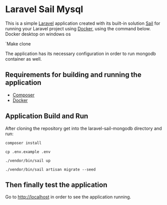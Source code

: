 # Laravel Sail Mysql

This is a simple [Laravel](https://laravel.com/docs/11.x) application created with its built-in
solution [Sail](https://laravel.com/docs/11/sail) for running your Laravel project
using [Docker](https://www.docker.com/), using the command below. Docker desktop on windows os

`Make clone

The application has its necessary configuration in order to run mongodb container as well.

## Requirements for building and running the application

- [Composer](https://getcomposer.org/download/)
- [Docker](https://docs.docker.com/get-docker/)

## Application Build and Run

After cloning the repository get into the laravel-sail-mongodb directory and run:

`composer install`

`cp .env.example .env`

`./vendor/bin/sail up`

`./vendor/bin/sail artisan migrate --seed`

## Then finally test the application

Go to [http://localhost](http://localhost:8000) in order to see the application running.
